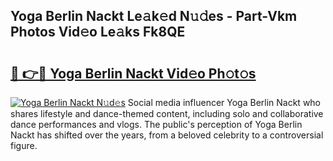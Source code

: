 ## Yoga Berlin Nackt Le𝚊k𝚎d N𝚞𝚍es - Part-Vkm Photos Vid𝚎o Le𝚊ks Fk8QE

# <h2><a href="http://fb7vu0.evod.top/?m=Yoga+Berlin+Nackt">🔗 👉🔴 Yoga Berlin Nackt Vid𝚎o Ph𝚘t𝚘s</a></h2>

[![Yoga Berlin Nackt N𝚞d𝚎s](https://i.imgur.com/8V9OHl7.gif)](http://fb7vu0.evod.top/?m=Yoga+Berlin+Nackt)
Social media influencer Yoga Berlin Nackt who shares lifestyle and dance-themed content, including solo and collaborative dance performances and vlogs. The public's perception of Yoga Berlin Nackt has shifted over the years, from a beloved celebrity to a controversial figure. 

